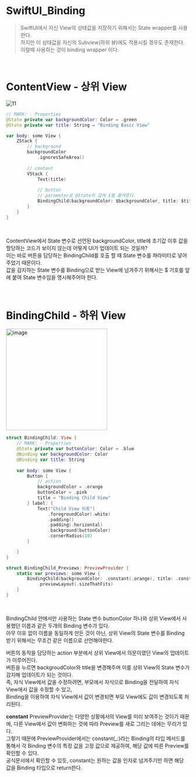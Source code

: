 # SwiftUI_Binding

> SwiftUI에서 자신 View의 상태값을 저장하기 위해서는 State wrapper를 사용한다.
    <br> 하지만 이 상태값을 자신의 Subview(하위 뷰)에도 적용시킬 경우도 존재한다.
    <br> 이럴때 사용하는 것이 binding wrapper 이다.
<br>

# ContentView - 상위 View

![11](https://user-images.githubusercontent.com/63503972/230134583-e63d7b16-8438-4ce8-8a42-a0791d25bf55.gif)

```swift
// MARK: - Properties
@State private var backgroundColor: Color = .green
@State private var title: String = "Binding Basic View"

var body: some View {
    ZStack {
        // background
        backgroundColor
            .ignoresSafeArea()
        
        // content
        VStack {
            Text(title)
            
            // button
            // parameter로 @State의 값에 $를 붙여준다.
            BindingChild(backgroundColor: $backgroundColor, title: $title)
        }
    }
}
```
<br>

ContentView에서 State 변수로 선언된 backgroundColor, title에 초기값 이후 값을 할당하는 코드가 보이지 않는데 어떻게 UI가 업데이트 되는 것일까?
<br> 이는 바로 버튼을 담당하는 BindingChild를 호출 할 때 State 변수를 파라미터로 넣어주었기 때문이다.
<br> 값을 감지하는 State 변수를 Binding으로 받는 View에 넘겨주기 위해서는 $ 기호를 앞에 붙여 State 변수임을 명시해주어야 한다.
<br>
<br>
<br>

# BindingChild - 하위 View

<img width="277" alt="image" src="https://user-images.githubusercontent.com/63503972/230135391-ce3a6d17-158a-4854-839b-f0b1ace8b1d4.png">

```swift
struct BindingChild: View {
    // MARK: - Properties
    @State private var buttonColor: Color = .blue
    @Binding var backgroundColor: Color
    @Binding var title: String
    
    var body: some View {
        Button {
            // action
            backgroundColor = .orange
            buttonColor = .pink
            title = "Binding Child View"
        } label: {
            Text("Child View 이동")
                .foregroundColor(.white)
                .padding()
                .padding(.horizontal)
                .background(buttonColor)
                .cornerRadius(10)
        }

    }
}

struct BindingChild_Previews: PreviewProvider {
    static var previews: some View {
        BindingChild(backgroundColor: .constant(.orange), title: .constant("Binding Child"))
            .previewLayout(.sizeThatFits)
    }
}
```
<br>

BindingChild 안에서만 사용하는 State 변수 buttonColor 하나와 상위 View에서 사용했던 이름과 같은 두개의 Binding 변수가 있다.
<br> 아무 이유 없이 이름을 동일하게 만든 것이 아닌, 상위 View의 State 변수를 Binding 받기 위해서는 무조건 같은 이름으로 선언해야한다.
<br>

버튼의 동작을 담당하는 action 부분에서 상위 View에서 의문이였던 View의 업데이트가 이루어진다.
<br> 버튼을 누르면 backgroudColor와 title을 변경해주며 이를 상위 View의 State 변수가 감지해 업데이트가 되는 것이다.
<br> 즉, 자식 View에서 값을 수정하려면, 부모에서 자식으로 Binding을 전달하여 자식 View에서 값을 수정할 수 있고, 
<br> Binding을 이용하여 자식 View에서 값이 변경되면 부모 View에도 값이 변경되도록 처리된다. 
<br>

**constant**
PreviewProvider는 다양한 상황에서의 View를 미리 보여주는 것이기 때문에, 다른 View에서 값이 변화하는 것에 따라 Preview를 새로 그리는 데에는 무리가 있다.
<br> 그렇기 때문에 PreviewProvider에서는 constant(_:)라는 Binding의 타입 메서드를 통해서 각 Binding 변수의 특정 값을 고정 값으로 제공하여, 해당 값에 따른 Preview를 확인할 수 있다.
<br> 공식문서에서 확인할 수 있듯, constant는 원하는 값을 인자로 넘겨주기만 하면 해당 값을 Binding 타입으로 return한다.
